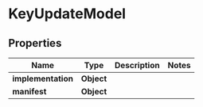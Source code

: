 
# KeyUpdateModel

## Properties
Name | Type | Description | Notes
------------ | ------------- | ------------- | -------------
**implementation** | **Object** |  | 
**manifest** | **Object** |  | 



